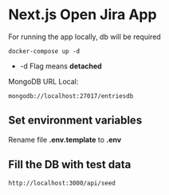# Next.js Open Jira App
For running the app locally, db will be required

```
docker-compose up -d
```

* -d Flag means __detached__

MongoDB URL Local:
```
mongodb://localhost:27017/entriesdb
```

## Set environment variables
Rename file __.env.template__ to __.env__

## Fill the DB with test data
```
http://localhost:3000/api/seed
```